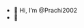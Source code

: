 - 👋 Hi, I’m @Prachi2002
- 👀

<!---
funend/funend is a ✨ special ✨ repository because its `README.md` (this file) appears on your GitHub profile.
You can click the Preview link to take a look at your changes.
--->

